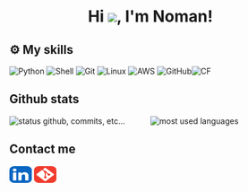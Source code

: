 # <p align="center">Hi <img src="https://raw.githubusercontent.com/marcos-inja/marcos-inja/main/gifs/hi.gif" width="35px">, I'm Noman!</p>


## ⚙️ My skills
![Python](https://img.shields.io/badge/python-%230095D5.svg?&style=for-the-badge&logo=python&logoColor=white) ![Shell](https://img.shields.io/badge/Shell_Script-121011?style=for-the-badge&logo=gnu-bash&logoColor=white) ![Git](https://img.shields.io/badge/git%20-%23F05033.svg?&style=for-the-badge&logo=git&logoColor=white&Color=c95410) ![Linux]( https://img.shields.io/badge/Linux-FCC624?style=for-the-badge&logo=linux&logoColor=black) ![AWS](https://img.shields.io/badge/Amazon_AWS-FF9900?style=for-the-badge&logo=amazonaws&logoColor=white) ![GitHub](https://img.shields.io/badge/GitHub_Actions-2088FF?style=for-the-badge&logo=github-actions&logoColor=white)![CF](https://img.shields.io/badge/Cloudflare-F38020?style=for-the-badge&logo=Cloudflare&logoColor=white)


##  Github stats

<div style="display:flex; justify-content:center;">
    <img alt="status github, commits, etc..." width="400px" src="https://github-readme-stats.vercel.app/api?username=NaumanNahian&count_private=true&show_icons=true&custom_title=Github&theme=algolia&bg_color=0,000000,130F40&layout=compact&border_radius=8"
    />
    <img alt="most used languages" width="400px" src="https://github-readme-stats.vercel.app/api/top-langs/?username=NaumanNahian&count_private=true&theme=algolia&bg_color=0,000000,130F40&layout=compact&border_radius=8&langs_count=20&hide=hack,swift,kotlin,objective-c"/>
</div>


## Contact me 

<a href="https://www.linkedin.com/in/nomanmd" target="blank"><img align="center" src="https://raw.githubusercontent.com/tandpfun/skill-icons/main/icons/LinkedIn.svg" alt="hridoyalhazard" height="30" width="40" /></a> <a href="https://github.com/NaumanNahian" target="blank"><img align="center" src="https://raw.githubusercontent.com/tandpfun/skill-icons/main/icons/Git.svg" alt="HridoyHazard" height="30" width="40" /></a>
